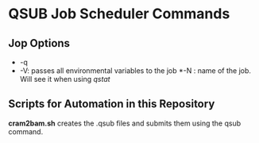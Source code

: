 # QSUB Job Scheduler Commands

## Jop Options
 * -q <queue>
 * -V: passes all environmental variables to the job
 *-N <jobname>: name of the job. Will see it when using _qstat_
 

## Scripts for Automation in this Repository
**cram2bam.sh** creates the .qsub files and submits them using the qsub command.
